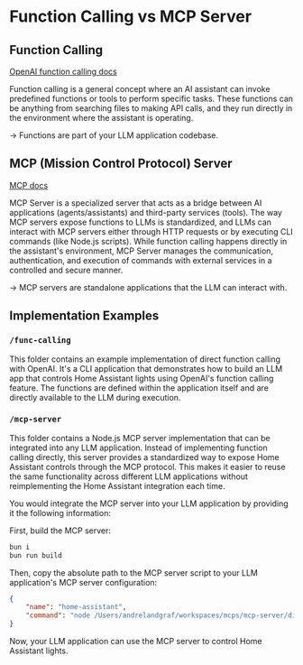 # Function Calling vs MCP Server

## Function Calling

[OpenAI function calling docs](https://platform.openai.com/docs/guides/function-calling)

Function calling is a general concept where an AI assistant can invoke predefined functions or tools to perform specific tasks. These functions can be anything from searching files to making API calls, and they run directly in the environment where the assistant is operating.

-> Functions are part of your LLM application codebase.

## MCP (Mission Control Protocol) Server

[MCP docs](https://modelcontextprotocol.io/introduction)

MCP Server is a specialized server that acts as a bridge between AI applications (agents/assistants) and third-party services (tools). The way MCP servers expose functions to LLMs is standardized, and LLMs can interact with MCP servers either through HTTP requests or by executing CLI commands (like Node.js scripts). While function calling happens directly in the assistant's environment, MCP Server manages the communication, authentication, and execution of commands with external services in a controlled and secure manner.

-> MCP servers are standalone applications that the LLM can interact with.

## Implementation Examples

### `/func-calling`

This folder contains an example implementation of direct function calling with OpenAI. It's a CLI application that demonstrates how to build an LLM app that controls Home Assistant lights using OpenAI's function calling feature. The functions are defined within the application itself and are directly available to the LLM during execution.

### `/mcp-server`

This folder contains a Node.js MCP server implementation that can be integrated into any LLM application. Instead of implementing function calling directly, this server provides a standardized way to expose Home Assistant controls through the MCP protocol. This makes it easier to reuse the same functionality across different LLM applications without reimplementing the Home Assistant integration each time.

You would integrate the MCP server into your LLM application by providing it the following information:

First, build the MCP server:
```bash
bun i
bun run build
```

Then, copy the absolute path to the MCP server script to your LLM application's MCP server configuration:

```json
{
    "name": "home-assistant",
    "command": "node /Users/andrelandgraf/workspaces/mcps/mcp-server/dist/index.js"
}
```

Now, your LLM application can use the MCP server to control Home Assistant lights.